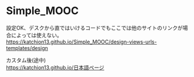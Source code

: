 # Simple_MOOC
設定OK、デスクから直ではいけるコードでもここでは他のサイトのリンクが場合によっては使えない。<br>
https://katchion13.github.io/Simple_MOOC/design-views-urls-templates/design


カスタム後(途中)<br>
https://katchion13.github.io/日本語ページ


